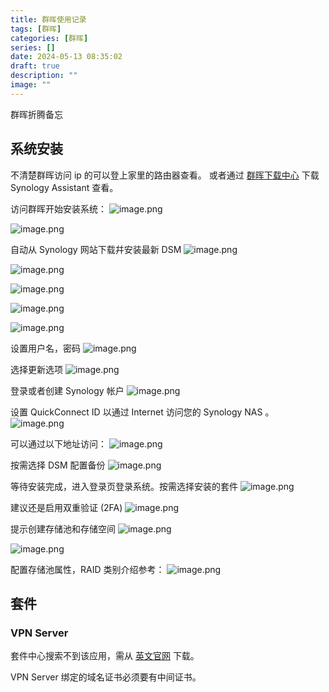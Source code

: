 ```yaml
---
title: 群晖使用记录
tags: [群晖]
categories: [群晖]
series: []
date: 2024-05-13 08:35:02
draft: true
description: ""
image: ""
---
```


群晖折腾备忘
<!--more-->


## 系统安装
不清楚群晖访问 ip 的可以登上家里的路由器查看。
或者通过 [群晖下载中心](https://www.synology.cn/zh-cn/support/download) 下载 Synology Assistant 查看。

访问群晖开始安装系统：
![image.png](https://r.xulinfeng.xyz/linden/2024/05/8c176f55d2e2fe171435a9e774844bb5.png)

![image.png](https://r.xulinfeng.xyz/linden/2024/05/9f34734c88d2627088101bddffddaeec.png)

自动从 Synology 网站下载幷安装最新 DSM
![image.png](https://r.xulinfeng.xyz/linden/2024/05/5e0487d95423579f0ce9010f4a41c1f5.png)

![image.png](https://r.xulinfeng.xyz/linden/2024/05/f50a8176256d28303f74c249ee8b64c0.png)

![image.png](https://r.xulinfeng.xyz/linden/2024/05/ba3edf02130e86aaffe50e8aaf89ae8c.png)

![image.png](https://r.xulinfeng.xyz/linden/2024/05/97bb8c73ed7216a7a5a94bb4130f64a4.png)

![image.png](https://r.xulinfeng.xyz/linden/2024/05/f170b2d3eb8d3468245014835d6b56f3.png)

设置用户名，密码
![image.png](https://r.xulinfeng.xyz/linden/2024/05/33defc1414437ecd57db46f608c23b73.png)

选择更新选项
![image.png](https://r.xulinfeng.xyz/linden/2024/05/e5fb6368c7acf546b91ada21d4cbcf05.png)

登录或者创建 Synology 帐户
![image.png](https://r.xulinfeng.xyz/linden/2024/05/affe0543cf0a755670f40b721aa3824d.png)

设置 QuickConnect ID 以通过 Internet 访问您的 Synology NAS 。
![image.png](https://r.xulinfeng.xyz/linden/2024/05/4238204550280cef3a8fa18d1f7f7672.png)

可以通过以下地址访问：
![image.png](https://r.xulinfeng.xyz/linden/2024/05/2efd690f719dbe9419a72f94bfb9e7da.png)

按需选择 DSM 配置备份
![image.png](https://r.xulinfeng.xyz/linden/2024/05/0394b130fe98632de68b03aa65bca7cd.png)

等待安装完成，进入登录页登录系统。按需选择安装的套件
![image.png](https://r.xulinfeng.xyz/linden/2024/05/9e044fb96dd0f73abaaee3244efefc04.png)

建议还是启用双重验证 (2FA)
![image.png](https://r.xulinfeng.xyz/linden/2024/05/ec1d017f0f511f9504953cc01e273b7d.png)

提示创建存储池和存储空间
![image.png](https://r.xulinfeng.xyz/linden/2024/05/3c8f186aba6f5436e28a9b344e23a237.png)

![image.png](https://r.xulinfeng.xyz/linden/2024/05/4c2bb750e7a074755586390095e586ae.png)

配置存储池属性，RAID 类别介绍参考：
![image.png](https://r.xulinfeng.xyz/linden/2024/05/6097c1032549788e18ffc81e4a6c5ee6.png)





## 套件

### VPN Server
套件中心搜索不到该应用，需从 [英文官网](https://www.synology.com/en-us/support/download) 下载。

VPN Server 绑定的域名证书必须要有中间证书。

